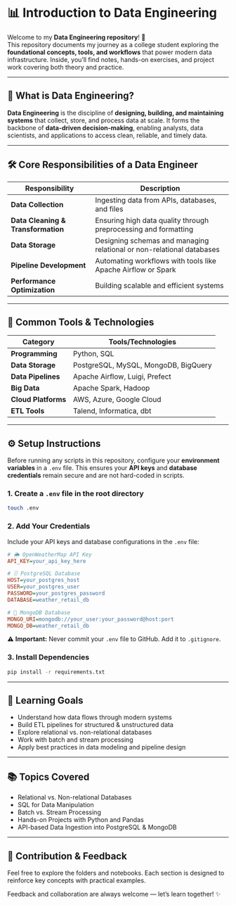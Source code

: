 # 📊 Introduction to Data Engineering

Welcome to my **Data Engineering repository**! 🚀  
This repository documents my journey as a college student exploring the **foundational concepts, tools, and workflows** that power modern data infrastructure. Inside, you’ll find notes, hands-on exercises, and project work covering both theory and practice.

---

## 🧠 What is Data Engineering?

**Data Engineering** is the discipline of **designing, building, and maintaining systems** that collect, store, and process data at scale. It forms the backbone of **data-driven decision-making**, enabling analysts, data scientists, and applications to access clean, reliable, and timely data.

---

## 🛠️ Core Responsibilities of a Data Engineer

| Responsibility                     | Description                                                           |
| ---------------------------------- | --------------------------------------------------------------------- |
| **Data Collection**                | Ingesting data from APIs, databases, and files                        |
| **Data Cleaning & Transformation** | Ensuring high data quality through preprocessing and formatting       |
| **Data Storage**                   | Designing schemas and managing relational or non-relational databases |
| **Pipeline Development**           | Automating workflows with tools like Apache Airflow or Spark          |
| **Performance Optimization**       | Building scalable and efficient systems                               |

---

## 🧰 Common Tools & Technologies

| Category            | Tools/Technologies                   |
| ------------------- | ------------------------------------ |
| **Programming**     | Python, SQL                          |
| **Data Storage**    | PostgreSQL, MySQL, MongoDB, BigQuery |
| **Data Pipelines**  | Apache Airflow, Luigi, Prefect       |
| **Big Data**        | Apache Spark, Hadoop                 |
| **Cloud Platforms** | AWS, Azure, Google Cloud             |
| **ETL Tools**       | Talend, Informatica, dbt             |

---

## ⚙️ Setup Instructions

Before running any scripts in this repository, configure your **environment variables** in a `.env` file. This ensures your **API keys** and **database credentials** remain secure and are not hard-coded in scripts.

### 1. Create a `.env` file in the root directory

```bash
touch .env
```

### 2. Add Your Credentials

Include your API keys and database configurations in the `.env` file:

```ini
# 🌦️ OpenWeatherMap API Key
API_KEY=your_api_key_here

# 🗄️ PostgreSQL Database
HOST=your_postgres_host
USER=your_postgres_user
PASSWORD=your_postgres_password
DATABASE=weather_retail_db

# 🍃 MongoDB Database
MONGO_URI=mongodb://your_user:your_password@host:port
MONGO_DB=weather_retail_db
```

⚠️ **Important:** Never commit your `.env` file to GitHub. Add it to `.gitignore`.

### 3. Install Dependencies

```bash
pip install -r requirements.txt
```

---

## 🎯 Learning Goals

- Understand how data flows through modern systems
- Build ETL pipelines for structured & unstructured data
- Explore relational vs. non-relational databases
- Work with batch and stream processing
- Apply best practices in data modeling and pipeline design

---

## 📚 Topics Covered

- Relational vs. Non-relational Databases
- SQL for Data Manipulation
- Batch vs. Stream Processing
- Hands-on Projects with Python and Pandas
- API-based Data Ingestion into PostgreSQL & MongoDB

---

## 🤝 Contribution & Feedback

Feel free to explore the folders and notebooks. Each section is designed to reinforce key concepts with practical examples.

Feedback and collaboration are always welcome — let’s learn together! ✨
